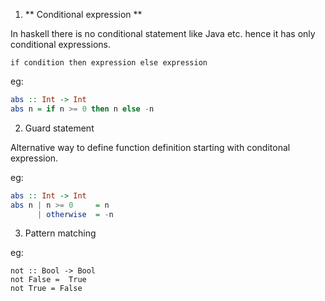 1. ** Conditional expression **

  In haskell there is no conditional statement like Java etc. hence it has only conditional expressions.
  
  `if condition then expression else expression`
  
  eg:
  ```hs
  abs :: Int -> Int
  abs n = if n >= 0 then n else -n
  ```

2. Guard statement

  Alternative way to define function definition starting with conditonal expression.
  
  eg:
  ```hs
  abs :: Int -> Int
  abs n | n >= 0     = n
        | otherwise  = -n
  ```

3. Pattern matching

  eg:
  ```
  not :: Bool -> Bool
  not False =  True
  not True = False
  ```
